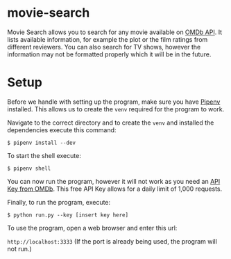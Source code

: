 # movie-search

Movie Search allows you to search for any movie available on [OMDb API](http://www.omdbapi.com/). It lists available information, for example the plot or the film ratings from different reviewers. You can also search for TV shows, however the information may not be formatted properly which it will be in the future.

# Setup

Before we handle with setting up the program, make sure you have [Pipenv](https://docs.pipenv.org/) installed. This allows us to create the `venv` required for the program to work.

Navigate to the correct directory and to create the `venv` and installed the dependencies execute this command:


`$ pipenv install --dev`

To start the shell execute:


`$ pipenv shell`

You can now run the program, however it will not work as you need an [API Key from OMDb](http://www.omdbapi.com/apikey.aspx?__EVENTTARGET=freeAcct&__EVENTARGUMENT=&__LASTFOCUS=&__VIEWSTATE=%2FwEPDwUKLTIwNDY4MTIzNQ9kFgYCAQ9kFgICBw8WAh4HVmlzaWJsZWhkAgIPFgIfAGhkAgMPFgIfAGhkGAEFHl9fQ29udHJvbHNSZXF1aXJlUG9zdEJhY2tLZXlfXxYDBQtwYXRyZW9uQWNjdAUIZnJlZUFjY3QFCGZyZWVBY2N0x0euvR%2FzVv1jLU3mGetH4R3kWtYKWACCaYcfoP1IY8g%3D&__VIEWSTATEGENERATOR=5E550F58&__EVENTVALIDATION=%2FwEdAAU5GG7XylwYou%2BzznFv7FbZmSzhXfnlWWVdWIamVouVTzfZJuQDpLVS6HZFWq5fYpioiDjxFjSdCQfbG0SWduXFd8BcWGH1ot0k0SO7CfuulN6vYN8IikxxqwtGWTciOwQ4e4xie4N992dlfbpyqd1D&at=freeAcct&Email=). This free API Key allows for a daily limit of 1,000 requests.

Finally, to run the program, execute:


`$ python run.py --key [insert key here]`

To use the program, open a web browser and enter this url:


`http://localhost:3333` (If the port is already being used, the program will not run.)
